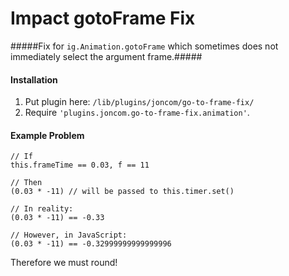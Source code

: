 Impact gotoFrame Fix
==========

#####Fix for `ig.Animation.gotoFrame` which sometimes does not immediately select the argument frame.#####

#### Installation ####
1. Put plugin here: `/lib/plugins/joncom/go-to-frame-fix/`
2. Require `'plugins.joncom.go-to-frame-fix.animation'`.

#### Example Problem ####

```
// If
this.frameTime == 0.03, f == 11

// Then
(0.03 * -11) // will be passed to this.timer.set()

// In reality:
(0.03 * -11) == -0.33

// However, in JavaScript:
(0.03 * -11) == -0.32999999999999996
```
Therefore we must round!